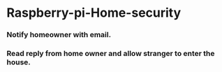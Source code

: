 # Raspberry-pi-Home-security

### Notify homeowner with email.

### Read reply from home owner and allow stranger to enter the house.
